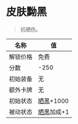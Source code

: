 # 皮肤黝黑  
> 抗晒伤。  
  
名称  |  值  
----  |  ----  
解锁价格  |  免费  
分数  |  -250  
初始装备  |  无  
额外卡牌  |  无  
初始状态  |  [晒黑](Tanning.md)+1000  
被动状态  |  [晒黑](Tanning.md)加成+1  
